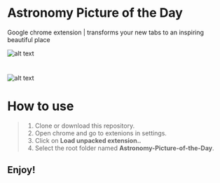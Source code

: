 # Astronomy Picture of the Day
Google chrome extension | transforms your new tabs to an inspiring beautiful place

![alt text](https://raw.githubusercontent.com/23imak/Astronomy-Picture-of-the-Day/master/images/readme.png)
#
![alt text](https://raw.githubusercontent.com/23imak/Astronomy-Picture-of-the-Day/master/images/readme-1.png)
#
# How to use
> 1. Clone or download this repository.
> 2. Open chrome and go to extenions in settings.
> 3. Click on  **Load unpacked extension..**
> 4. Select the root folder named **Astronomy-Picture-of-the-Day**.

## Enjoy!

